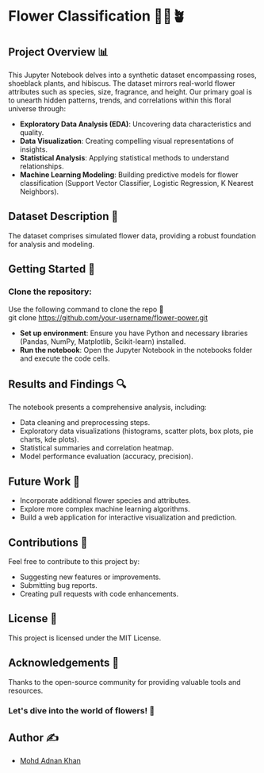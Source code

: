 # Flower Classification 🌹🌺🪴

## Project Overview 📊
This Jupyter Notebook delves into a synthetic dataset encompassing roses, shoeblack plants, and hibiscus. The dataset mirrors real-world flower attributes such as species, size, fragrance, and height. Our primary goal is to unearth hidden patterns, trends, and correlations within this floral universe through:

* **Exploratory Data Analysis (EDA)**: Uncovering data characteristics and quality.<br>
* **Data Visualization**: Creating compelling visual representations of insights.<br>
* **Statistical Analysis**: Applying statistical methods to understand relationships.<br>
* **Machine Learning Modeling**: Building predictive models for flower classification (Support Vector Classifier, Logistic Regression, K Nearest Neighbors).<br>

## Dataset Description 📁
The dataset comprises simulated flower data, providing a robust foundation for analysis and modeling.

## Getting Started 🚀

### Clone the repository: 
Use the following command to clone the repo 🔽<br>
git clone https://github.com/your-username/flower-power.git

* **Set up environment**: Ensure you have Python and necessary libraries (Pandas, NumPy, Matplotlib, Scikit-learn) installed.<br>
* **Run the notebook**: Open the Jupyter Notebook in the notebooks folder and execute the code cells.<br>

## Results and Findings 🔍

The notebook presents a comprehensive analysis, including:

* Data cleaning and preprocessing steps.<br>
* Exploratory data visualizations (histograms, scatter plots, box plots, pie charts, kde plots).<br>
* Statistical summaries and correlation heatmap.<br>
* Model performance evaluation (accuracy, precision).<br>

## Future Work 🌱

* Incorporate additional flower species and attributes.<br>
* Explore more complex machine learning algorithms.<br>
* Build a web application for interactive visualization and prediction.<br>

## Contributions 🙌

Feel free to contribute to this project by:

* Suggesting new features or improvements.
* Submitting bug reports.
* Creating pull requests with code enhancements.

## License 📄
This project is licensed under the MIT License.

## Acknowledgements 🙏
Thanks to the open-source community for providing valuable tools and resources.

### Let's dive into the world of flowers! 🌸

## Author ✍️
* [Mohd Adnan Khan](https://www.linkedin.com/in/mohd-adnan--khan)
